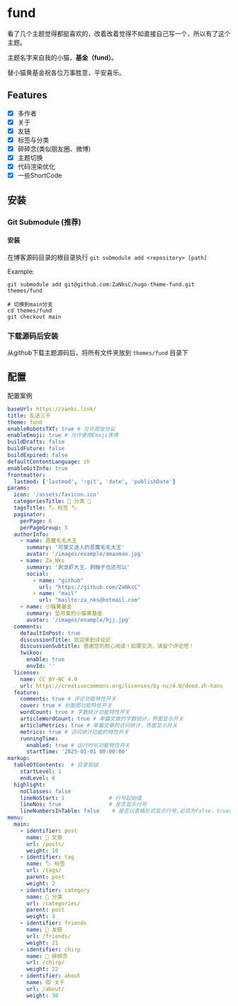 # fund

看了几个主题觉得都挺喜欢的，改着改着觉得不如直接自己写一个，所以有了这个主题。

主题名字来自我的小猫，**基金（fund）**。

替小猫黄基金祝各位万事胜意，平安喜乐。

## Features

- [x] 多作者
- [x] 关于
- [x] 友链
- [x] 标签与分类
- [x] 碎碎念(类似朋友圈、微博)
- [x] 主题切换
- [x] 代码渲染优化
- [x] 一些ShortCode

## 安装

### Git Submodule (推荐)

#### 安装

在博客源码目录的根目录执行 `git submodule add <repository> [path] `

Example:

```bach
git submodule add git@github.com:ZaNksC/hugo-theme-fund.git themes/fund

# 切换到main分支
cd themes/fund
git checkout main
```

### 下载源码后安装

从github下载主题源码后，将所有文件夹放到 `themes/fund` 目录下

## 配置

配置案例

```yaml
baseUrl: https://zanks.link/
title: 乱话三千
theme: fund
enableRobotsTXT: true # 允许爬虫协议
enableEmoji: true # 允许使用Emoji表情
buildDrafts: false
buildFuture: false
buildExpired: false
defaultContentLanguage: zh
enableGitInfo: true
frontmatter:
  lastmod: ['lastmod', ':git', 'date', 'publishDate']
params:
  icon: '/assets/favicon.ico'
  categoriesTitle: 🔖 分类 🔖
  tagsTitle: 🏷️ 标签 🏷️
  paginator:
    perPage: 6
    perPageGroup: 5
  authorInfo:
    - name: 恶魔毛毛大王
      summary: '可爱又迷人的恶魔毛毛大王'
      avatar: '/images/example/amaomao.jpg'
    - name: Za_Nks
      summary: '剥龙虾大王、剥柚子也还可以'
      social:
        - name: "github"
          url: "https://github.com/ZaNksC"
        - name: "mail"
          url: "mailto:za_nks@hotmail.com"
    - name: 小猫黄基金
      summary: 坠可爱的小猫黄基金
      avatar: '/images/example/hjj.jpg'
  comments:
    defaultInPost: true
    discussionTitle: 欢迎来到评论区
    discussionSubtitle: 感谢您的耐心阅读！如需交流，请留个评论吧！
    twikoo:
      enable: true
      envId: ''
  license:
    name: CC BY-NC 4.0
    url: https://creativecommons.org/licenses/by-nc/4.0/deed.zh-hans
  feature:
    comments: true # 评论功能特性开关
    cover: true # 封面图功能特性开关
    wordCount: true # 字数统计功能特性开关
    articleWordCount: true # 单篇文章的字数统计，界面显示开关
    articleMetrics: true # 单篇文章的访问统计，界面显示开关
    metrics: true # 访问统计功能的特性开关
    runningTime:
      enabled: true # 运行时长功能特性开关
      startTime: '2025-01-01 00:00:00'
markup:
  tableOfContents:  # 目录层级
    startLevel: 1 
    endLevel: 6
  highlight:
    noClasses: false           
    lineNoStart: 1              # 行号起始值
    lineNos: true               # 是否显示行号
    lineNumbersInTable: false    # 是否以表格形式显示行号,必须为false，true的情况未适配
menu:
  main:
    - identifier: post
      name: 📖 文章
      url: /posts/
      weight: 10
    - identifier: tag
      name: 🏷️ 标签
      url: /tags/
      parent: post
      weight: 2
    - identifier: category
      name: 🔖 分类
      url: /categories/
      parent: post
      weight: 3
    - identifier: friends
      name: 🤝 友链
      url: /friends/
      weight: 21
    - identifier: chirp
      name: 💬 碎碎念
      url: /chirp/
      weight: 22
    - identifier: about
      name: 😾 关于
      url: /about/
      weight: 30
```

